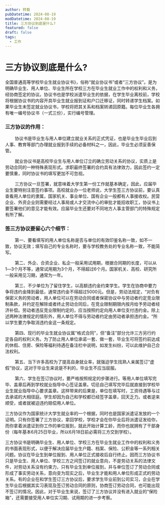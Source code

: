 ```yaml
---
author: 转载
pubDatetime: 2024-08-19
modDatetime: 2024-08-19
title: 三方协议到底是什么?
featured: false
draft: false
tags:
  - 工作
---
```

# **三方协议到底是什么?**

全国普通高等学校毕业生就业协议书》，俗称“就业协议书”或者“三方协议”。是为明确毕业生、用人单位、毕业生所在学校三方在毕业生就业工作中的权利和义务，经协商签定的协议。协议书也是学校派遣毕业生的依据，在学生毕业离校前，学校将根据协议书的内容开具毕业生就业报到证和户口迁移证，同时转递学生档案。如果毕业生未签定就业协议书，学校将把其关系和档案转递回原籍。每位毕业生各拥有唯一编号协议书（一式三份），实行编号管理。

### **三方协议的作用：**

        协议书是毕业生与用人单位建立就业关系的正式凭证，也是毕业生毕业后到人事、教育等部门办理就业报到手续的必备材料之一，因此，毕业生必须妥善保管。

        就业协议书是高校毕业生与用人单位订立的确立劳动关系的协议，实质上是劳动合同的一种特殊表现形式。求职最终签署的合约具有法律效力，因此签约一定要慎重，同时协议书的填写更加不可忽视。

        三方协议一旦签署，就意味着大学生第一份工作就基本确定，因此，应届毕业生要特别注意签约事项。高校就业办一位老师说，大学生签三方协议前，要认真查看用人单位的隶属，国家机关、事业单位、国有企业一般都有人事接收权。民营企业、外资企业则需要经过人事局或人才交流中心的审批才能招收职工，协议书上要签署他们的意见才能有效。应届毕业生还要对不同地方人事主管部门的特殊规定有所了解。

### **签三方协议要留心六个细节：**

        第一、要看填写的用人单位名称是否与单位的有效印鉴名称一致，如不一致，协议无效；填写自己的专业名称时，要与学校教务处的专业名称一致，不能简写。

        第二、外企、合资企业、私企一般采用试用期，根据合同期的长度，可以从1―3个月不等，通常试用期为3个月，不得超过6个月。国家机关、高校、研究所一般采用见习期，通常为一年。

        第三、不少单位为了留住学生，以高额违约金约束学生。学生在协商中要力争将违约金降到最低，通常违约金不得超过5000元。但是，劳动法规定，“对负有保密义务的劳动者，用人单位可以在劳动合同或者保密协议中与劳动者约定竞业限制条款，并约定在解除或者终止劳动合同后，在竞业限制期限内按月给予劳动者经济补偿。劳动者违反竞业限制约定的，应当按照约定向用人单位支付违约金。除上述两种法律规定的情形外，用人单位不得与劳动者约定由劳动者承担违约金。“所以学生要力争取消违约金这一条规定。

        第四、现行的毕业生就业协议属“格式合同”，但“备注”部分允许三方另行约定各自的权利义务。为了防止用人单位承诺一套、做一套，毕业生可将签约前达成的休假、住房、保险等福利待遇在备注栏中说明，如发生纠纷，可以此维护自己合法权利。

        第五、当下许多高校为了提高自身就业率，就强迫学生找熟人亲属签订“虚假”协议，这对于毕业生来说是不利的，毕业生不应当屈服。

        第六、学生在签订协议时，要严格按照规定的步骤进行。等用人单位填写完毕、盖章后再到学校就业指导中心签证盖章。切忌自己填写完毕后就直接到学校毕业生就业指导中心要求盖章。这样带来的后果是，单位在填写时，工资待遇等与过去承诺的大相径庭。学生却因为自己和学校都已经签字盖章，回天乏力。或者逆来顺受，或者就被迫违约赔偿用人单位。

三方协议作为国家统计大学生就业率的一个根据，同时也是国家派遣证发放的一个证明。只有你签署了三方协议，拿回学校，学校才会在你毕业后将派遣证发给你，而你拿着派遣证到你工作的单位报到，就此开始计算工龄，而你也就拥有了干部身份（每年基本6月25日毕业，所以6月18日前必需将三方交到学校）。

三方协议书是明确毕业生、用人单位、学校三方在毕业生就业工作中的权利和义务的书面表现形式，以便于解决应届毕业生户籍、档案、保险、公积金等一系列相关问题。协议在毕业生到单位报到、用人单位正式接收后自行终止。因而三方协议书只是毕业生、用人单位、学校三方之间签订的就业意向，不是劳动关系的法律文件，对劳动关系没有约束力，只有毕业生到单位报到，并与单位签订了劳动合同或形成了事实劳动关系，意向变为现实之后，毕业生才能和用人单位形成正式的劳动关系。有的企业在和学生签订三方协议后，要求学生毕业前到公司实习，企业在学生毕业后根据其实习表现及签订劳动合同的原则，协商签订劳动合同，也可能出现不签订的情况。因此，对于毕业生来说，签订了三方协议并没有进入就业的“保险箱”，还需要接受用人单位实习期、试用期的进一步考察。
